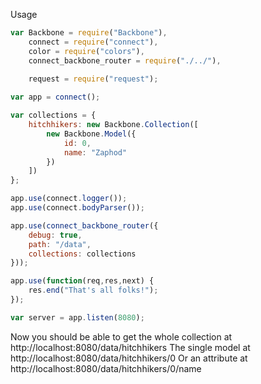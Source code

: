 Usage

```javascript
var Backbone = require("Backbone"),
	connect = require("connect"),
	color = require("colors"),
	connect_backbone_router = require("./../"),
	
	request = require("request");

var app = connect();

var collections = {
	hitchhikers: new Backbone.Collection([
		new Backbone.Model({
			id: 0,
			name: "Zaphod"
		})
	])
};

app.use(connect.logger());
app.use(connect.bodyParser());

app.use(connect_backbone_router({
	debug: true,
	path: "/data",
	collections: collections
}));

app.use(function(req,res,next) {
	res.end("That's all folks!");
});

var server = app.listen(8080);
```

Now you should be able to get the whole collection at http://localhost:8080/data/hitchhikers
The single model at http://localhost:8080/data/hitchhikers/0
Or an attribute at http://localhost:8080/data/hitchhikers/0/name
